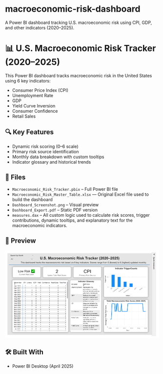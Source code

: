 # macroeconomic-risk-dashboard
A Power BI dashboard tracking U.S. macroeconomic risk using CPI, GDP, and other indicators (2020–2025).
# 📊 U.S. Macroeconomic Risk Tracker (2020–2025)

This Power BI dashboard tracks macroeconomic risk in the United States using 6 key indicators:
- Consumer Price Index (CPI)
- Unemployment Rate
- GDP
- Yield Curve Inversion
- Consumer Confidence
- Retail Sales

## 🔍 Key Features
- Dynamic risk scoring (0–6 scale)
- Primary risk source identification
- Monthly data breakdown with custom tooltips
- Indicator glossary and historical trends

## 📁 Files
- `Macroeconomic_Risk_Tracker.pbix` – Full Power BI file
- `Macroeconomic_Risk_Master_Table.xlsx` — Original Excel file used to build the dashboard
- `Dashboard_Screenshot.png` – Visual preview
- `Dashboard_Export.pdf` – Static PDF version 
- `measures.dax` – All custom logic used to calculate risk scores, trigger contributions, dynamic tooltips, and explanatory text for the macroeconomic indicators.

## 📸 Preview
![Dashboard Preview](Dashboard_Screenshot.png)

## 🛠️ Built With
- Power BI Desktop (April 2025)
